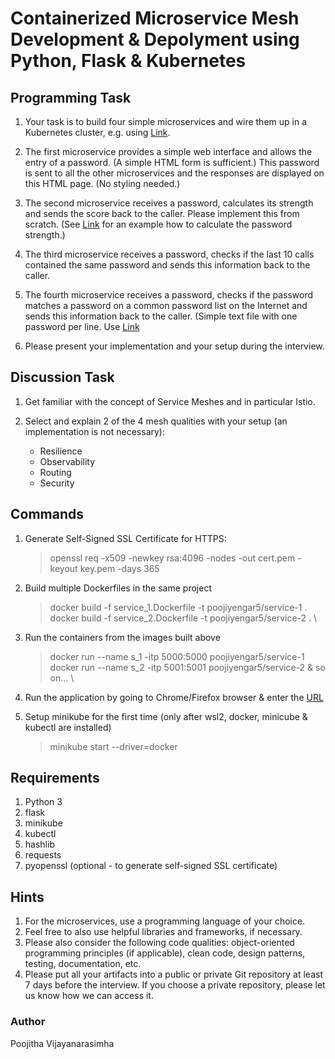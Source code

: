 # Containerized Microservice Mesh Development & Depolyment using Python, Flask & Kubernetes

## Programming Task

1. Your task is to build four simple microservices and wire them up in a Kubernetes cluster, e.g. using [Link](https://minikube.sigs.k8s.io/docs/start/).

2. The first microservice provides a simple web interface and allows the entry of a password. (A simple HTML form is sufficient.) This password is sent to all the other microservices and the responses are displayed on this HTML page. (No styling needed.)

3. The second microservice receives a password, calculates its strength and sends the score back to the caller. Please implement this from scratch. (See [Link](https://www.uic.edu/apps/strong-password/) for an example how to calculate the password strength.)

4. The third microservice receives a password, checks if the last 10 calls contained the same password and sends this information back to the caller.

5. The fourth microservice receives a password, checks if the password matches a password on a common password list on the Internet and sends this information back to the caller. (Simple text file with one password per line. Use [Link](https://pwlist.cfapps.eu10.hana.ondemand.com/passwords.txt)

6. Please present your implementation and your setup during the interview.

## Discussion Task

1. Get familiar with the concept of Service Meshes and in particular Istio.

2. Select and explain 2 of the 4 mesh qualities with your setup (an implementation is not necessary):

    * Resilience
    * Observability
    * Routing
    * Security

## Commands

1. Generate Self-Signed SSL Certificate for HTTPS:  
   > openssl req -x509 -newkey rsa:4096 -nodes -out cert.pem -keyout key.pem -days 365

2. Build multiple Dockerfiles in the same project
   >  docker build -f service_1.Dockerfile -t poojiyengar5/service-1 . \
   >  docker build -f service_2.Dockerfile -t poojiyengar5/service-2 . \

3. Run the containers from the images built above
   > docker run --name s_1 -itp 5000:5000 poojiyengar5/service-1 \
   > docker run --name s_2 -itp 5001:5001 poojiyengar5/service-2 & so on... \

4. Run the application by going to Chrome/Firefox browser & enter the [URL](https://localhost:5000)

5. Setup minikube for the first time (only after wsl2, docker, minicube & kubectl are installed)
   > minikube start --driver=docker

## Requirements

1. Python 3
2. flask
3. minikube
4. kubectl
5. hashlib
6. requests
7. pyopenssl (optional - to generate self-signed SSL certificate)

## Hints

1. For the microservices, use a programming language of your choice.
2. Feel free to also use helpful libraries and frameworks, if necessary.
3. Please also consider the following code qualities: object-oriented programming principles (if applicable), clean code, design patterns, testing, documentation, etc.
4. Please put all your artifacts into a public or private Git repository at least 7 days before the interview. If you choose a private repository, please let us know how we can access it.

### Author

Poojitha Vijayanarasimha

